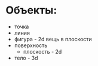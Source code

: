 # Объекты:

- точка
- линия
- фигура - 2d вещь в плоскости
- поверхность
  - плоскость - 2d
- тело - 3d
